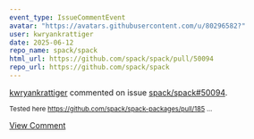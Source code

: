 ```yaml
---
event_type: IssueCommentEvent
avatar: "https://avatars.githubusercontent.com/u/80296582?"
user: kwryankrattiger
date: 2025-06-12
repo_name: spack/spack
html_url: https://github.com/spack/spack/pull/50094
repo_url: https://github.com/spack/spack
---
```


<a href='https://github.com/kwryankrattiger' target='_blank'>kwryankrattiger</a> commented on issue <a href='https://github.com/spack/spack/pull/50094' target='_blank'>spack/spack#50094</a>.

<small>Tested here https://github.com/spack/spack-packages/pull/185...</small>

<a href='https://github.com/spack/spack/pull/50094' target='_blank'>View Comment</a>
